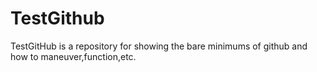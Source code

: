 TestGithub
==========
TestGitHub is a repository for showing the bare minimums of github and how to maneuver,function,etc.
